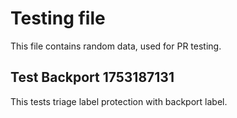 # Testing file

This file contains random data, used for PR testing.


## Test Backport 1753187131

This tests triage label protection with backport label.
